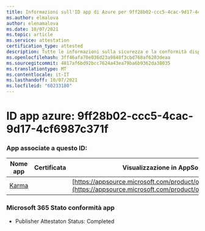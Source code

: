 ```yaml
---
title: Informazioni sull'ID app di Azure per 9ff28b02-ccc5-4cac-9d17-4cf6987c371f
ms.author: elmalova
author: elenamalova
ms.date: 10/07/2021
ms.topic: article
ms.service: attestation
certification_type: attested
description: Tutte le informazioni sulla sicurezza e la conformità disponibili per 9ff28b02-ccc5-4cac-9d17-4cf6987c371f.
ms.openlocfilehash: 3ff46afa70e036d23a9848f3cbd768af6203deaa
ms.sourcegitcommit: 4817af6bd92bcc7624a43ea79ba6b9362da38035
ms.translationtype: MT
ms.contentlocale: it-IT
ms.lasthandoff: 10/07/2021
ms.locfileid: "60233180"
---
```

# <a name="azure-app-id-9ff28b02-ccc5-4cac-9d17-4cf6987c371f"></a>ID app azure: 9ff28b02-ccc5-4cac-9d17-4cf6987c371f


### <a name="apps-associated-with-this-id"></a>App associate a questo ID:
| **Nome app** | **Certificata** | **Visualizzazione in AppSource** |
|--------------|---------------|-----------------------|
| [Karma](https://docs.microsoft.com/microsoft-365-app-certification/forward/WA104381640) |  | [https://appsource.microsoft.com/product/office/WA104381640](https://appsource.microsoft.com/product/office/WA104381640) |

### <a name="microsoft-365-app-compliance-status"></a>Microsoft 365 Stato conformità app
- Publisher Attestaton Status: Completed
